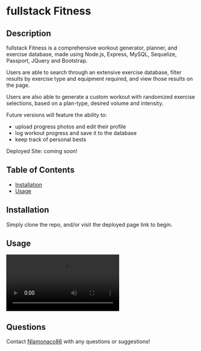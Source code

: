 # fullstack Fitness

## Description

fullstack Fitness is a comprehensive workout generator, planner, and exercise database, made using Node.js, Express, MySQL, Sequelize, Passport, JQuery and Bootstrap. 

Users are able to search through an extensive exercise database, filter results by exercise type and equipment required, and view those results on the page.

Users are also able to generate a custom workout with randomized exercise selections, based on a plan-type, desired volume and intensity. 

Future versions will feature the ability to:
- upload progress photos and edit their profile
- log workout progress and save it to the database
- keep track of personal bests

Deployed Site: coming soon!

## Table of Contents

* [Installation](#installation)
* [Usage](#usage)

## Installation

Simply clone the repo, and/or visit the deployed page link to begin.

## Usage
![repairTracker](./public/assets/demo.avi) 


## Questions

Contact [Nlamonaco86](mailto:nlamonaco86@gmail.com) with any questions or suggestions!
